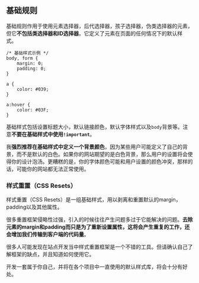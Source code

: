 ## 基础规则

基础规则作用于使用元素选择器，后代选择器，孩子选择器，伪类选择器的元素，但它**不包括类选择器和ID选择器**。它定义了元素在页面的任何情况下的默认样式。

```
/* 基础样式示例 */
body, form {
    margin: 0;
    padding: 0;
}

a {
    color: #039;
}

a:hover {
    color: #03F;    
}
```

基础样式包括设置标题大小，默认链接颜色，默认字体样式以及`body`背景等。注意**不要在基础样式中使用`!important`**。

我**强烈推荐在基础样式中定义一个背景颜色**，因为某些用户可能定义了自己的背景，而不是默认的白色。如果你的网站期望的是白色背景，那么用户的设置将会使得你的设计泡汤。更糟糕的是，你的字体颜色可能和用户设置的颜色冲突，那样的话，可能你的网站都无法正常使用。

### 样式重置（CSS Resets）

样式重置（CSS Resets）是一组基础样式，用以剥离和重置默认的margin，padding以及其他属性。

很多重置框架侵略性过强，引入的时候往往产生问题多过于它能解决的问题。**去除元素的margin和padding而只是为了重新设置属性，这将会产生重复的工作，还会增加我们传输到客户端的代码量**。

很多人可能发现在站点开发当中样式重置框架是一个不错的工具。但请确认自己了解框架的缺点，并且知道如何使用它。

开发一套属于你自己，并将在各个项目中一直使用的默认样式库，将会十分有好处。